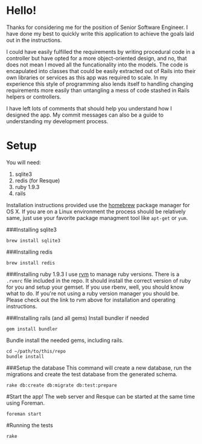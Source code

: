 # Hello!
Thanks for considering me for the position of Senior Software Engineer.
I have done my best to quickly write this application to achieve the
goals laid out in the instructions. 

I could have easily fulfilled the requirements by writing procedural
code in a controller but have opted for a more object-oriented design,
and no, that does not mean I moved all the funcationality into the
models.  The code is encapulated into classes that could be easily
extracted out of Rails into their own libraries or services as this app
was required to scale. In my experience this style of programming also
lends itself to handling changing requirements more easily than
untangling a mess of code stashed in Rails helpers or controllers.

I have left lots of comments that should help you understand how I
designed the app. My commit messages can also be a guide to
understanding my development process.

# Setup
You will need:

1. sqlite3
2. redis (for Resque)
3. ruby 1.9.3
4. rails 

Installation instructions provided use the [homebrew](http://mxcl.github.com/homebrew/) 
package manager for OS X. If you are on a Linux environment the process
should be relatively same, just use your favorite package managment tool
like `apt-get` or `yum`.

###Installing sqlite3

    brew install sqlite3

###Installing redis

    brew install redis

###Installing ruby 1.9.3
I use [rvm](http://beginrescueend.com/) to manage ruby versions. There
is a `.rvmrc` file included in the repo. It should install the correct
version of ruby for you and setup your gemset. If you use rbenv, well,
you should know what to do. If you're not using a ruby version manager
you should be. Please check out the link to rvm above for installation
and operating instructions.

###Installing rails (and all gems)
Install bundler if needed
 
    gem install bundler

Bundle install the needed gems, including rails.
    
    cd ~/path/to/this/repo
    bundle install

###Setup the database
This command will create a new database, run the migrations and create
the test database from the generated schema. 

    rake db:create db:migrate db:test:prepare

#Start the app!
The web server and Resque can be started at the same time using Foreman.

    foreman start

#Running the tests

    rake
